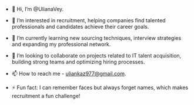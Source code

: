 - 👋 Hi, I’m @UlianaVey.
- 👀 I’m interested in recruitment, helping companies find talented professionals and candidates achieve their career goals.
- 🌱 I’m currently learning new sourcing techniques, interview strategies and expanding my professional network.
- 💞️ I’m looking to collaborate on projects related to IT talent acquisition, building strong teams and optimizing hiring processes.
- 📫 How to reach me - uliankaz977@gmail.com.

- ⚡ Fun fact: I can remember faces but always forget names, which makes recruitment a fun challenge!

<!---
UlianaVey/UlianaVey is a ✨ special ✨ repository because its `README.md` (this file) appears on your GitHub profile.
You can click the Preview link to take a look at your changes.
--->
